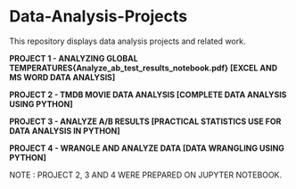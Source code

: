 # Data-Analysis-Projects
This repository displays data analysis projects and related work.

**PROJECT 1  - ANALYZING GLOBAL TEMPERATURES{Analyze_ab_test_results_notebook.pdf} [EXCEL AND MS WORD DATA ANALYSIS]**

**PROJECT 2  - TMDB MOVIE DATA ANALYSIS [COMPLETE DATA ANALYSIS USING PYTHON]**

**PROJECT 3  - ANALYZE A/B RESULTS [PRACTICAL STATISTICS USE FOR DATA ANALYSIS IN PYTHON]**

**PROJECT 4  - WRANGLE AND ANALYZE DATA [DATA WRANGLING USING PYTHON]**


NOTE : PROJECT 2, 3 AND 4 WERE PREPARED ON JUPYTER NOTEBOOK.
